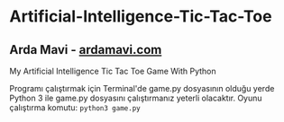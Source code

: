 # Artificial-Intelligence-Tic-Tac-Toe
## Arda Mavi - [ardamavi.com](http://www.ardamavi.com/)

My Artificial Intelligence Tic Tac Toe Game With Python

Programı çalıştırmak için Terminal'de game.py dosyasının olduğu yerde Python 3 ile game.py dosyasını çalıştırmanız yeterli olacaktır.
Oyunu çalıştırma komutu: `python3 game.py`
